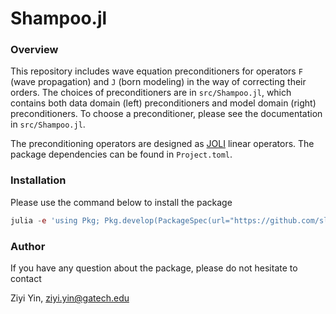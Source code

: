 # Shampoo.jl

### Overview

[JOLI]:https://github.com/slimgroup/JOLI.jl

This repository includes wave equation preconditioners for operators ``F`` (wave propagation) and ``J`` (born modeling) in the way of correcting their orders. The choices of preconditioners are in ``src/Shampoo.jl``, which contains both data domain (left) preconditioners and model domain (right) preconditioners. To choose a preconditioner, please see the documentation in ``src/Shampoo.jl``.

The preconditioning operators are designed as [JOLI] linear operators. The package dependencies can be found in ``Project.toml``.

### Installation

Please use the command below to install the package

```julia
julia -e 'using Pkg; Pkg.develop(PackageSpec(url="https://github.com/slimgroup/Shampoo.jl"))'
```

### Author

If you have any question about the package, please do not hesitate to contact

Ziyi Yin, ziyi.yin@gatech.edu
